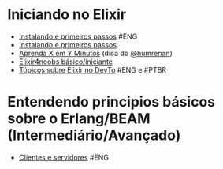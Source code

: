 # Iniciando no Elixir

- [Instalando e primeiros passos](https://elixir-lang.org/getting-started/introduction.html) #ENG
- [Instalando e primeiros passos](https://elixirschool.com/pt/lessons/basics/basics/)
- [Aprenda X em Y Minutos](https://learnxinyminutes.com/docs/pt-br/elixir-pt/) (dica do [@humrenan](https://github.com/humrenan/))
- [Elixir4noobs básico/iniciante](https://github.com/aleDsz/elixir4noobs)
- [Tópicos sobre Elixir no DevTo](https://dev.to/t/elixir) #ENG e #PTBR


# Entendendo principios básicos sobre o Erlang/BEAM (Intermediário/Avançado)

- [Clientes e servidores](https://learnyousomeerlang.com/clients-and-servers) #ENG

